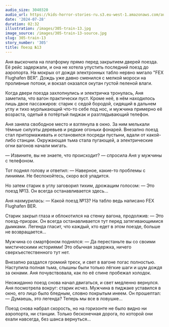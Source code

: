 ```yaml
---
audio_size: 3040320
audio_url: https://kids-horror-stories-ru.s3.eu-west-1.amazonaws.com/audio/305-train-13.mp3
date: '2024-07-28'
duration: 02:32
illustration: /images/305-train-13.jpg
image_source: /images/305-train-13-source.jpg
slug: 305-train-13
story_number: '305'
title: Поезд №13
---
```


Аня выскочила на платформу прямо перед закрытием дверей поезда. Её рейс задержали, и она не хотела упустить последний поезд до аэропорта. На мокрых от дождя электронных табло нервно мигало "FEX Flughafen BER". Дождь уже давно сменился с мелкой мороси на проливные потоки, и вокзал оказался окутан густой пеленой влаги.

Когда двери поезда захлопнулись и электричка тронулась, Аня заметила, что вагон практически пуст. Кроме неё, в нём находилось лишь двое пассажиров: старик с седой бородой, сидящий в дальнем углу и тихо мурлыкающий что-то себе под нос, и мужчина примерно её возраста, одетый в потёртый пиджак и разглядывающий телефон.

Аня заняла свободное место и взглянула в окно. За ним мелькали тёмные силуэты деревьев и редкие огоньки фонарей. Внезапно поезд стал притормаживать и остановился посреди пустыни, вдали от какой-либо станции. Окружающая тьма стала пугающей, а электрические огни вагонов начали мигать.

— Извините, вы не знаете, что происходит? — спросила Аня у мужчины с телефоном.

Тот поднял голову и ответил:
— Наверное, какие-то проблемы с линиями. Не беспокойтесь, скоро всё уладится.

Но затем старик в углу заговорил тихим, дрожащим голосом:
— Это поезд №13. Он всегда останавливается здесь...

Аня нахмурилась:
— Какой поезд №13? На табло ведь написано FEX Flughafen BER.

Старик закрыл глаза и облокотился на стенку вагона, продолжив:
— Это поезд-призрак. Он всегда останавливается тут перед затягивающимися дымками. Легенда гласит, что каждый, кто едет в этом поезде, больше не возвращается...

Мужчина со смартфоном поднялся:
— Да перестаньте вы со своими мистическими историями! Это обычная задержка, ничего сверхъестественного тут нет.

Внезапно раздался громкий треск, и свет в вагоне погас полностью. Наступила полная тьма, слышны были только лёгкие шаги и шум дождя за окнами. Аня почувствовала, как по её спине пробежал холодок.

Неожиданно поезд снова начал двигаться, и свет медленно вернулся. Аня посмотрела вокруг: старик исчез. Мужчина в пиджаке уставился в окно, его лицо было бледным, словно покрытым инеем. Он прошептал:
— Думаешь, это легенда? Теперь мы все в ловушке...

Поезд снова набрал скорость, но на горизонте не было видно ни аэропорта, ни станции. Только бесконечная дорога, по которой они ехали навсегда, без шанса вернуться...